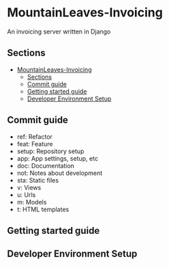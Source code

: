 # MountainLeaves-Invoicing

An invoicing server written in Django

## Sections

- [MountainLeaves-Invoicing](#mountainleaves-invoicing)
  - [Sections](#sections)
  - [Commit guide](#commit-guide)
  - [Getting started guide](#getting-started-guide)
  - [Developer Environment Setup](#developer-environment-setup)

## Commit guide

- ref: Refactor
- feat: Feature
- setup: Repository setup
- app: App settings, setup, etc
- doc: Documentation
- not: Notes about development
- sta: Static files
- v: Views
- u: Urls
- m: Models
- t: HTML templates

## Getting started guide

<!-- TODO: Add a getting started guide -->

## Developer Environment Setup

<!-- TODO: Write how to setup the environment -->